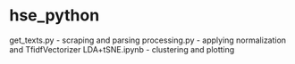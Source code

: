 # hse_python
 
get_texts.py - scraping and parsing
processing.py - applying normalization and TfidfVectorizer
LDA+tSNE.ipynb - clustering and plotting
